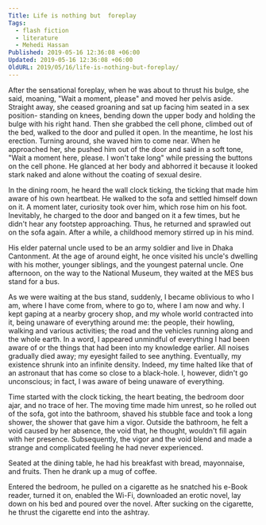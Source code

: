 ```yaml
---
Title: Life is nothing but  foreplay
Tags:
  - flash fiction
  - literature
  - Mehedi Hassan
Published: 2019-05-16 12:36:08 +06:00
Updated: 2019-05-16 12:36:08 +06:00
OldURL: 2019/05/16/life-is-nothing-but-foreplay/
---
```


After the sensational foreplay, when he was about to thrust his bulge, she said, moaning, "Wait a moment, please" and moved her pelvis aside. Straight away, she ceased groaning and sat up facing him seated in a sex position- standing on knees, bending down the upper body and holding the bulge with his right hand. Then she grabbed the cell phone, climbed out of the bed, walked to the door and pulled it open. In the meantime, he lost his erection. Turning around, she waved him to come near. When he approached her, she pushed him out of the door and said in a soft tone, "Wait a moment here, please. I won't take long" while pressing the buttons on the cell phone. He glanced at her body and abhorred it because it looked stark naked and alone without the coating of sexual desire.  

In the dining room, he heard the wall clock ticking, the ticking that made him aware of his own heartbeat. He walked to the sofa and settled himself down on it. A moment later, curiosity took over him, which rose him on his foot. Inevitably, he charged to the door and banged on it a few times, but he didn't hear any footstep approaching. Thus, he returned and sprawled out on the sofa again. After a while, a childhood memory stirred up in his mind.

His elder paternal uncle used to be an army soldier and live in Dhaka Cantonment. At the age of around eight, he once visited his uncle's dwelling with his mother, younger siblings, and the youngest paternal uncle. One afternoon, on the way to the National Museum, they waited at the MES bus stand for a bus. 

As we were waiting at the bus stand, suddenly, I became oblivious to who I am, where I have come from, where to go to, where I am now and why. I kept gaping at a nearby grocery shop, and my whole world contracted into it, being unaware of  everything around me: the people, their howling, walking and various activities; the road and the vehicles running along and the whole earth. In a word, I appeared unmindful of everything I had been aware of or the things that had been into my knowledge earlier. All noises gradually died away; my eyesight failed to see anything. Eventually, my existence shrunk into an infinite density. Indeed, my time halted like that of an astronaut that has come so close to a black-hole. I, however, didn't go unconscious; in fact, I was aware of being unaware of everything.  

Time started with the clock ticking, the heart beating, the bedroom door ajar, and no trace of her. The moving time made him unrest, so he rolled out of the sofa, got into the bathroom, shaved his stubble face and took a long shower, the shower that gave him a vigor. Outside the bathroom, he felt a void caused by her absence, the void that, he thought, wouldn't fill again with her presence. Subsequently, the vigor and the void blend and made a strange and complicated feeling he had never experienced. 

Seated at the dining table, he had his breakfast with bread, mayonnaise, and fruits. Then he drank up a mug of coffee. 

Entered the bedroom, he pulled on a cigarette as he snatched his e-Book reader, turned it on, enabled the Wi-Fi, downloaded an erotic novel, lay down on his bed and poured over the novel. After sucking on the cigarette, he thrust the cigarette end into the ashtray.  
            
